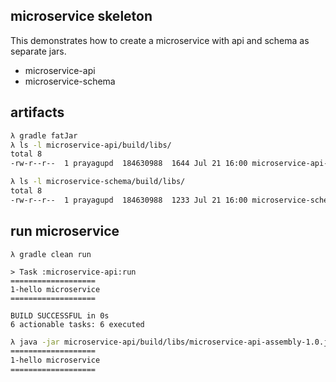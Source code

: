 microservice skeleton
-----------------------

This demonstrates how to create a microservice with api and schema as separate jars.

- microservice-api
- microservice-schema
 

artifacts
---------


```bash
λ gradle fatJar
λ ls -l microservice-api/build/libs/
total 8
-rw-r--r--  1 prayagupd  184630988  1644 Jul 21 16:00 microservice-api-1.0.jar

λ ls -l microservice-schema/build/libs/
total 8
-rw-r--r--  1 prayagupd  184630988  1233 Jul 21 16:00 microservice-schema-1.0.jar
```

run microservice
--------

```
λ gradle clean run

> Task :microservice-api:run
===================
1-hello microservice
===================

BUILD SUCCESSFUL in 0s
6 actionable tasks: 6 executed
```

```bash
λ java -jar microservice-api/build/libs/microservice-api-assembly-1.0.jar 
===================
1-hello microservice
===================
```

